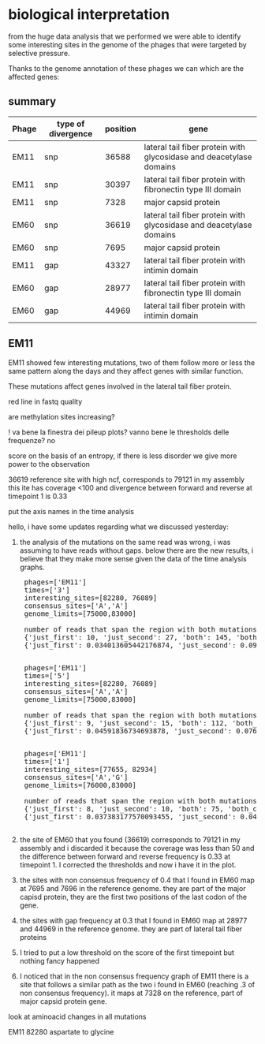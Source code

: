# biological interpretation

from the huge data analysis that we performed we were able to identify some interesting sites in the genome of the phages that were targeted by selective pressure.

Thanks to the genome annotation of these phages we can which are the affected genes:

## summary

| Phage  | type of divergence | position | gene                                                                |
| ------ | ------------------ | -------- | ------------------------------------------------------------------- |
| EM11   | snp                | 36588    | lateral tail fiber protein with glycosidase and deacetylase domains |
| EM11   | snp                | 30397    | lateral tail fiber protein with fibronectin type III domain         |
| EM11   | snp                | 7328     | major capsid protein                                                |
| EM60   | snp                | 36619    | lateral tail fiber protein with glycosidase and deacetylase domains |
| EM60   | snp                | 7695     | major capsid protein                                                |
| EM11   | gap                | 43327    | lateral tail fiber protein with intimin domain                      |
| EM60   | gap                | 28977    | lateral tail fiber protein with fibronectin type III domain         |
| EM60   | gap                | 44969    | lateral tail fiber protein with intimin domain                      |

## EM11

EM11 showed few interesting mutations, two of them follow more or less the same pattern along the days and they affect genes with similar function.

These mutations affect genes involved in the lateral tail fiber protein.




















red line in fastq quality

are methylation sites increasing?

! va bene la finestra dei pileup plots? 
vanno bene le thresholds delle frequenze? no

score on the basis of an entropy, if there is less disorder we give more power to the observation


36619 reference site with high ncf, corresponds to 79121 in my assembly
this ite has coverage <100 and divergence between forward and reverse at timepoint 1 is 0.33

put the axis names in the time analysis

hello, i have some updates regarding what we discussed yesterday:

1. the analysis of the mutations on the same read was wrong, i was assuming to have reads without gaps. below there are the new results, i believe that they make more sense given the data of the time analysis graphs.
    <pre>
    phages=['EM11']
    times=['3']
    interesting_sites=[82280, 76089]
    consensus_sites=['A','A']
    genome_limits=[75000,83000]

    number of reads that span the region with both mutations: 294
    {'just_first': 10, 'just_second': 27, 'both': 145, 'both_consensus': 112}
    {'just_first': 0.034013605442176874, 'just_second': 0.09183673469387756, 'both': 0.4931972789115646, 'both_consensus': 0.38095238095238093}
    </pre>
    <pre>
    phages=['EM11']
    times=['5']
    interesting_sites=[82280, 76089]
    consensus_sites=['A','A']
    genome_limits=[75000,83000]

    number of reads that span the region with both mutations: 196
    {'just_first': 9, 'just_second': 15, 'both': 112, 'both_consensus': 60}
    {'just_first': 0.04591836734693878, 'just_second': 0.07653061224489796, 'both': 0.5714285714285714, 'both_consensus': 0.30612244897959184}
    </pre>
    <pre>
    phages=['EM11']
    times=['1']
    interesting_sites=[77655, 82934]
    consensus_sites=['A','G']
    genome_limits=[76000,83000]

    number of reads that span the region with both mutations: 214
    {'just_first': 8, 'just_second': 10, 'both': 75, 'both_consensus': 121}
    {'just_first': 0.037383177570093455, 'just_second': 0.04672897196261682, 'both': 0.35046728971962615, 'both_consensus': 0.5654205607476636}
    </pre>

2. the site of EM60 that you found (36619) corresponds to 79121 in my assembly and i discarded it because the coverage was less than 50 and the difference between forward and reverse frequency is 0.33 at timepoint 1. I corrected the thresholds and now i have it in the plot.

3. the sites with non consensus frequency of 0.4 that I found in EM60 map at 7695 and 7696 in the reference genome. they are part of the major capisd protein, they are the first two positions of the last codon of the gene.

4. the sites with gap frequency at 0.3 that I found in EM60 map at 28977 and 44969 in the reference genome. they are part of lateral tail fiber proteins

5. I tried to put a low threshold on the score of the first timepoint but nothing fancy happened

6. I noticed that in the non consensus frequency graph of EM11 there is a site that follows a similar path as the two i found in EM60 (reaching .3 of non consensus frequency). it maps at 7328 on the reference, part of major capsid protein gene.



look at aminoacid changes in all mutations 

EM11 82280 aspartate to glycine